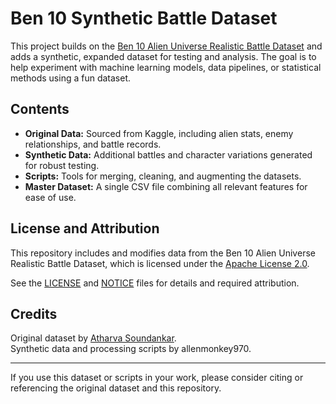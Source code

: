 # Ben 10 Synthetic Battle Dataset

This project builds on the [Ben 10 Alien Universe Realistic Battle Dataset](https://www.kaggle.com/datasets/atharvasoundankar/ben-10-alien-universe-realistic-battle-dataset?select=ben10_aliens.csv) and adds a synthetic, 
expanded dataset for testing and analysis. The goal is to help experiment with machine learning models, data pipelines, or statistical methods using a fun dataset.

## Contents

- **Original Data:** Sourced from Kaggle, including alien stats, enemy relationships, and battle records.
- **Synthetic Data:** Additional battles and character variations generated for robust testing.
- **Scripts:** Tools for merging, cleaning, and augmenting the datasets.
- **Master Dataset:** A single CSV file combining all relevant features for ease of use.

## License and Attribution

This repository includes and modifies data from the Ben 10 Alien Universe Realistic Battle Dataset, which is licensed under the [Apache License 2.0](http://www.apache.org/licenses/). 

See the [LICENSE](LICENSE) and [NOTICE](NOTICE) files for details and required attribution.

## Credits

Original dataset by [Atharva Soundankar](https://www.kaggle.com/datasets/atharvasoundankar/ben-10-alien-universe-realistic-battle-dataset).  
Synthetic data and processing scripts by allenmonkey970.

---

If you use this dataset or scripts in your work, please consider citing or referencing the original dataset and this repository.

